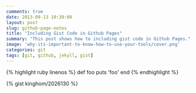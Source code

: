 ```yaml
---
comments: true
date: 2013-09-13 10:39:00
layout: post
slug: github-page-notes
title: "Including Gist Code in Github Pages"
summary: "This post shows how to including gist code in Github Pages."
image: 'why-its-important-to-know-how-to-use-your-tools/cover.png'
categories: git
tags: [git, github, jekyll, gist]
---
```


{% highlight ruby linenos %}
def foo
  puts 'foo'
end
{% endhighlight %}


{% gist kinghom/2026130 %}

